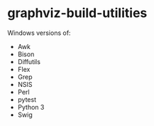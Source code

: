 # graphviz-build-utilities
Windows versions of:

* Awk
* Bison
* Diffutils
* Flex
* Grep
* NSIS
* Perl
* pytest
* Python 3
* Swig
